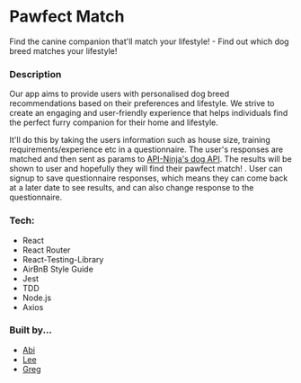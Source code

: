 # Pawfect Match

Find the canine companion that'll match your lifestyle! - Find out which dog breed matches your lifestyle!

### Description

Our app aims to provide users with personalised dog breed recommendations based on their preferences and lifestyle. We strive to create an engaging and user-friendly experience that helps individuals find the perfect furry companion for their home and lifestyle.

It'll do this by taking the users information such as house size, training requirements/experience etc in a questionnaire. The user's responses are matched and then sent as params to [API-Ninja&#39;s dog API](https://api-ninjas.com/api/dogs). The results will be shown to user and hopefully they will find their pawfect match! . User can signup to save questionnaire responses, which means they can come back at a later date to see results, and can also change response to the questionnaire.

### Tech:

- React
- React Router
- React-Testing-Library
- AirBnB Style Guide
- Jest
- TDD
- Node.js
- Axios

### Built by...

- [Abi](https://github.com/Abi-Turner)
- [Lee](https://github.com/lamoss1)
- [Greg](https://github.com/codegregcode)
